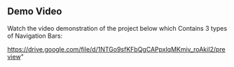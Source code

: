 ## Demo Video

Watch the video demonstration of the project below which Contains 3 types of Navigation Bars:

https://drive.google.com/file/d/1NTGo9sfKFbQgCAPpxlqMKmiv_roAkiI2/preview"
